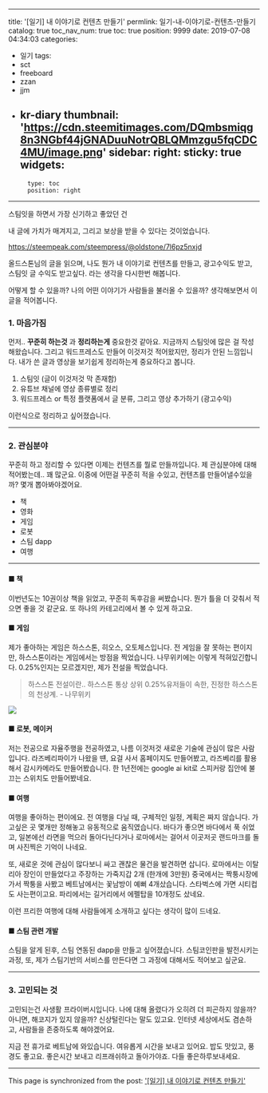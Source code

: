 
---
title: '[일기] 내 이야기로 컨텐츠 만들기'
permlink: 일기-내-이야기로-컨텐츠-만들기
catalog: true
toc_nav_num: true
toc: true
position: 9999
date: 2019-07-08 04:34:03
categories:
- 일기
tags:
- sct
- freeboard
- zzan
- jjm
- kr-diary
thumbnail: 'https://cdn.steemitimages.com/DQmbsmiqg8n3NGbf44jGNADuuNotrQBLQMmzgu5fqCDC4MU/image.png'
sidebar:
    right:
        sticky: true
widgets:
    -
        type: toc
        position: right
---


스팀잇을 하면서 가장 신기하고 좋았던 건

내 글에 가치가 매겨지고, 그리고 보상을 받을 수 있다는 것이었습니다.

https://steempeak.com/steempress/@oldstone/7l6pz5nxjd

올드스톤님의 글을 읽으며, 나도 뭔가 내 이야기로 컨텐츠를 만들고, 
광고수익도 받고, 스팀잇 글 수익도 받고싶다. 라는 생각을 다시한번 해봅니다.

어떻게 할 수 있을까? 
나의 어떤 이야기가 사람들을 불러올 수 있을까?
생각해보면서 이글을 적어봅니다.

### 1. 마음가짐

먼저.. **꾸준히 하는것** 과 **정리하는게** 중요한것 같아요.
지금까지 스팀잇에 많은 걸 작성해왔습니다.
그리고 워드프레스도 만들어 이것저것 적어왔지만, 정리가 안된 느낌입니다.
내가 쓴 글과 영상을 보기쉽게 정리하는게 중요하다고 봅니다.

1. 스팀잇 (글이 이것저것 막 존재함)
2. 유튜브 채널에 영상 종류별로 정리
3. 워드프레스 or 특정 플랫폼에서 글 분류, 그리고 영상 추가하기 (광고수익)

이런식으로 정리하고 싶어졌습니다.

---

### 2. 관심분야

꾸준히 하고 정리할 수 있다면 이제는 컨텐츠를 뭘로 만들까입니다.
제 관심분야에 대해 적어봤는데.. 꽤 많군요.
이중에 어떤걸 꾸준히 적을 수있고, 컨텐츠를 만들어낼수있을까? 몇개 뽑아봐야겠어요.

* 책
* 영화
* 게임
* 로봇
* 스팀 dapp
* 여행

---

#### ■ 책

이번년도는 10권이상 책을 읽었고, 꾸준히 독후감을 써봤습니다.
뭔가 틀을 더 갖춰서 적으면 좋을 것 같군요. 또 하나의 카테고리에서 볼 수 있게 하고요.

#### ■ 게임

제가 좋아하는 게임은 하스스톤, 히오스, 오토체스입니다.
전 게임을 잘 못하는 편이지만, 하스스톤이라는 게임에서는 방점을 찍었습니다.
나무위키에는 이렇게 적혀있긴합니다. 0.25%인지는 모르겠지만, 제가 전설을 찍었습니다.

> 하스스톤 전설이란.. 하스스톤 통상 상위 0.25%유저들이 속한, 진정한 하스스톤의 천상계. - 나무위키

![](https://cdn.steemitimages.com/DQmbsmiqg8n3NGbf44jGNADuuNotrQBLQMmzgu5fqCDC4MU/image.png)

#### ■ 로봇, 메이커

저는 전공으로 자율주행을 전공하였고, 나름 이것저것 새로운 기술에 관심이 많은 사람입니다.
라즈베리파이가 나왔을 떈, 요걸 사서 홈페이지도 만들어봤고, 라즈베리를 활용해서 감시카메라도 만들어봤습니다.
한 1년전에는 google ai kit로 스피커랑 집안에 불끄는 스위치도 만들어봤네요.

#### ■ 여행

여행을 좋아하는 편이에요.
전 여행을 다닐 때, 구체적인 일정, 계획은 짜지 않습니다.
가고싶은 곳 몇개만 정해놓고 유동적으로 움직였습니다.
바다가 좋으면 바다에서 푹 쉬었고, 일본에선 라면을 먹으러 돌아다닌다거나
로마에서는 걸어서 이곳저곳 랜드마크를 돌며 사진찍은 기억이 나네요.

또, 새로운 것에 관심이 많다보니 싸고 괜찮은 물건을 발견하면 삽니다.
로마에서는 이탈리아 장인이 만들었다고 주장하는 가죽지갑 2개 (한개에 3만원)
중국에서는 짝퉁시장에가서 짝퉁을 사봤고
베트남에서는 꽃남방이 예뻐 4개샀습니다. 
스타벅스에 가면 시티컵도 사는편이고요.
파리에서는 길거리에서 에펠탑을 10개정도 샀네요.

이런 프리한 여행에 대해 사람들에게 소개하고 싶다는 생각이 많이 드네요.

#### ■ 스팀 관련 개발

스팀을 알게 된후, 스팀 연동된 dapp을 만들고 싶어졌습니다.
스팀코인판을 발전시키는 과정, 
또, 제가 스팀기반의 서비스를 만든다면 그 과정에 대해서도 적어보고 싶군요.

---

### 3. 고민되는 것

고민되는건 사생활 프라이버시입니다.
나에 대해 올렸다가 오히려 더 피곤하지 않을까?
아니면, 해코지가 있지 않을까? 신상털린다는 말도 있고요.
인터넷 세상에서도 겸손하고, 사람들을 존중하도록 해야겠어요.

지금 전 휴가로 베트남에 와있습니다.
여유롭게 시간을 보내고 있어요.
밥도 맛있고, 풍경도 좋고요.
좋은시간 보내고 리프래쉬하고 돌아가야죠.
다들 좋은하루보내세요.

- - -

This page is synchronized from the post: ['[일기] 내 이야기로 컨텐츠 만들기'](https://steempeak.com/@jacobyu/tu95w)

